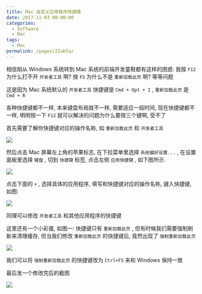 ```yaml
---
title: Mac 自定义应用程序快捷键
date: 2017-11-03 00:00:00
categories: 
  - Software
  - Mac
tags: 
  - Mac
permalink: /pages/22ab5a/
---
```


相信刚从 Windows 系统转到 Mac 系统的前端开发童鞋都有这样的困惑: 我按 `F12` 为什么打不开 `开发者工具` 啊? 按 `F5` 为什么不是 `重新加载此页` 啊? 等等问题

这是因为 Mac 系统默认的 `开发者工具` 快捷键是 `Cmd + Opt + I` , `重新加载此页` 是 `Cmd + R`

各种快捷键都不一样, 本来键盘布局就不一样, 需要适应一段时间, 现在快捷键都不一样, 明明按一下 `F12` 就可以解决的问题为什么要按三个键啊, 受不了

首先需要了解你快捷键对应的操作名称, 如 `重新加载此页` 和 `开发者工具`

![](/img/mac/001.png)

然后点击 Mac 屏幕左上角的苹果标志, 在下拉菜单里选择 `系统偏好设置...` , 在设置面板里选择 `键盘` , 切到 `快捷键` 标签, 点击左侧 `应用快捷键` , 如下图所示.

![](/img/mac/002.png)

点击下面的 `+` , 选择具体的应用程序, 填写和快捷键对应的操作名称, 键入快捷键, 如图:

![](/img/mac/003.png)

同理可以修改 `开发者工具` 和其他应用程序的快捷键

这里还有一个小彩蛋, 如图一: 快捷键只有 `重新加载此页` , 但有时候我们需要强制刷新来清理缓存, 但当我们修改 `重新加载此页` 的快捷键后, 竟然出现了 `强制重新加载此页`

![](/img/mac/004.png)

我们可以将 `强制重新加载此页` 的快捷键改为 `Ctrl+F5` 来和 Windows 保持一致

最后发一个修改完后的截图

![](/img/mac/005.png)
